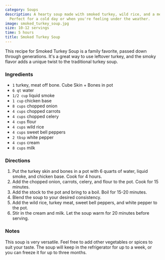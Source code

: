 ```yaml
---
category: Soups
description: A hearty soup made with smoked turkey, wild rice, and a medley of vegetables.
  Perfect for a cold day or when you're feeling under the weather.
image: smoked_turkey_soup.jpg
size: 10-12 servings
time: 5 hours
title: Smoked Turkey Soup
---
```

This recipe for Smoked Turkey Soup is a family favorite, passed down through generations. It's a great way to use leftover turkey, and the smoky flavor adds a unique twist to the traditional turkey soup.

### Ingredients

* `1` turkey, meat off bone. Cube Skin + Bones in pot
* `6 qt` water
* `1/2 cup` liquid smoke
* `1 cup` chicken base
* `8 cups` chopped onion
* `4 cups` chopped carrots
* `4 cups` chopped celery
* `4 cups` flour
* `4 cups` wild rice
* `4 cups` sweet bell peppers
* `2 tbsp` white pepper
* `4 cups` cream
* `8 cups` milk

### Directions

1. Put the turkey skin and bones in a pot with 6 quarts of water, liquid smoke, and chicken base. Cook for 4 hours.
2. Add the chopped onion, carrots, celery, and flour to the pot. Cook for 15 minutes.
3. Add the stock to the pot and bring to a boil. Boil for 15-20 minutes.
4. Blend the soup to your desired consistency.
5. Add the wild rice, turkey meat, sweet bell peppers, and white pepper to the pot.
6. Stir in the cream and milk. Let the soup warm for 20 minutes before serving.

### Notes

This soup is very versatile. Feel free to add other vegetables or spices to suit your taste. The soup will keep in the refrigerator for up to a week, or you can freeze it for up to three months.